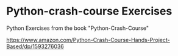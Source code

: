 # Python-crash-course Exercises

Python Exercises from the book "Python-Crash-Course"


https://www.amazon.com/Python-Crash-Course-Hands-Project-Based/dp/1593276036
